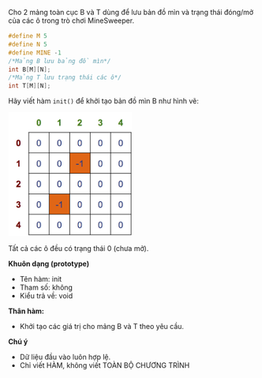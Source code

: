 Cho 2 mảng toàn cục B và T dùng để lưu bản đồ mìn và trạng thái đóng/mở của các ô trong trò chơi MineSweeper.
```cpp
#define M 5
#define N 5
#define MINE -1
/*Mảng B lưu bảng đồ mìn*/
int B[M][N];
/*Mảng T lưu trạng thái các ô*/
int T[M][N];
```
Hãy viết hàm `init()` để khởi tạo bản đồ mìn B như hình vẽ:

<img src="https://github.com/yurukute/CTU/blob/main/LTCB_A/Trò chơi gỡ mìn/images/init.png" width="250">

Tất cả các ô đều có trạng thái 0 (chưa mở).

**Khuôn dạng (prototype)**
- Tên hàm: init
- Tham số: không
- Kiểu trả về: void

**Thân hàm:**
- Khởi tạo các giá trị cho mảng B và T theo yêu cầu.

**Chú ý**
- Dữ liệu đầu vào luôn hợp lệ.
- Chỉ viết HÀM, không viết TOÀN BỘ CHƯƠNG TRÌNH
